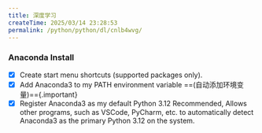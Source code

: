 ```yaml
---
title: 深度学习
createTime: 2025/03/14 23:28:53
permalink: /python/python/dl/cnlb4wvg/
---
```

### Anaconda Install
<CardGrid>
    <LinkCard icon="devicon:anaconda" title="Anaconda" href="https://www.anaconda.com/download/success"/>
</CardGrid>

- [x] Create start menu shortcuts (supported packages only).
- [x] Add Anaconda3 to my PATH environment variable ==(自动添加环境变量)=={.important}
- [x] Register Anaconda3 as my default Python 3.12
  Recommended, Allows other programs, such as VSCode, PyCharm, etc. to 
  automatically detect Anaconda3 as the primary Python 3.12 on the system.